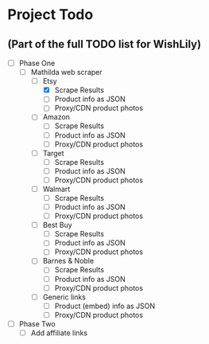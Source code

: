 # Project Todo
## (Part of the full TODO list for WishLily)

- [ ] Phase One
  - [ ] Mathilda web scraper
    - [ ] Etsy
      - [X] Scrape Results
      - [ ] Product info as JSON
      - [ ] Proxy/CDN product photos
    - [ ] Amazon
      - [ ] Scrape Results
      - [ ] Product info as JSON
      - [ ] Proxy/CDN product photos
    - [ ] Target
      - [ ] Scrape Results
      - [ ] Product info as JSON
      - [ ] Proxy/CDN product photos
    - [ ] Walmart
      - [ ] Scrape Results
      - [ ] Product info as JSON
      - [ ] Proxy/CDN product photos
    - [ ] Best Buy
      - [ ] Scrape Results
      - [ ] Product info as JSON
      - [ ] Proxy/CDN product photos
    - [ ] Barnes & Noble
      - [ ] Scrape Results
      - [ ] Product info as JSON
      - [ ] Proxy/CDN product photos
    - [ ] Generic links
      - [ ] Product (embed) info as JSON
      - [ ] Proxy/CDN product photos
- [ ] Phase Two
  - [ ] Add affiliate links

